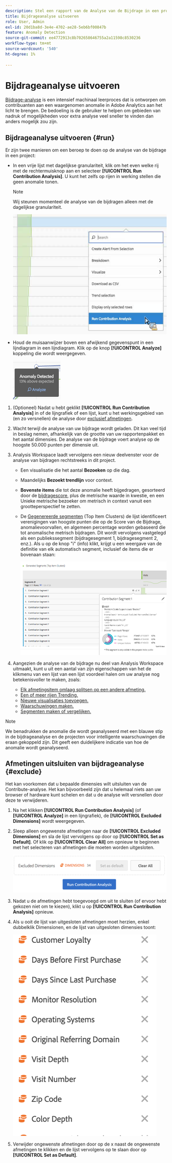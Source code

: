 ```yaml
---
description: Stel een rapport van de Analyse van de Bijdrage in een project van de Werkruimte in werking.
title: Bijdrageanalyse uitvoeren
role: User, Admin
exl-id: 20d1ba8d-3e4e-4702-ae28-5eb6bf00847b
feature: Anomaly Detection
source-git-commit: ee4772913c8b702658646755a2a11598c8530236
workflow-type: tm+mt
source-wordcount: '540'
ht-degree: 1%

---
```


# Bijdrageanalyse uitvoeren

[Bijdrage-analyse](/help/analyze/analysis-workspace/c-anomaly-detection/anomaly-detection.md#contribution-analysis) is een intensief machinaal leerproces dat is ontworpen om contribuanten aan een waargenomen anomalie in Adobe Analytics aan het licht te brengen. De bedoeling is de gebruiker te helpen om gebieden van nadruk of mogelijkheden voor extra analyse veel sneller te vinden dan anders mogelijk zou zijn.

## Bijdrageanalyse uitvoeren {#run}

Er zijn twee manieren om een beroep te doen op de analyse van de bijdrage in een project:

* In een vrije lijst met dagelijkse granulariteit, klik om het even welke rij met de rechtermuisknop aan en selecteer **[!UICONTROL Run Contribution Analysis]**. U kunt het zelfs op rijen in werking stellen die geen anomalie tonen.

  >[!NOTE]
  >
  >Wij steunen momenteel de analyse van de bijdragen alleen met de dagelijkse granulariteit.

  ![](assets/run_ca.png)

* Houd de muisaanwijzer boven een afwijkend gegevenspunt in een lijndiagram in een lijndiagram. Klik op de knop **[!UICONTROL Analyze]** koppeling die wordt weergegeven.

  ![](assets/contribution-analysis.png)

1. (Optioneel) Nadat u hebt geklikt **[!UICONTROL Run Contribution Analysis]** in of de lijngrafiek of een lijst, kunt u het werkingsgebied van (en zo versnellen) de analyse door [exclusief afmetingen](#exclude).

1. Wacht terwijl de analyse van uw bijdrage wordt geladen. Dit kan veel tijd in beslag nemen, afhankelijk van de grootte van uw rapportenpakket en het aantal dimensies. De analyse van de bijdrage voert analyse op de hoogste 50.000 punten per dimensie uit.
1. Analysis Workspace laadt vervolgens een nieuw deelvenster voor de analyse van bijdragen rechtstreeks in dit project.

   * Een visualisatie die het aantal **Bezoeken** op die dag.
   * Maandelijks **Bezoekt trendlijn** voor context.
   * **Bovenste items** die tot deze anomalie heeft bijgedragen, gesorteerd door de [bijdragescore](/help/analyze/analysis-workspace/c-anomaly-detection/anomaly-detection.md#contribution-analysis), plus de metrische waarde in kwestie, en een Unieke metrische bezoeker om metrisch in context vanuit een grootteperspectief te zetten.

   * De [Gegenereerde segmenten](https://experienceleague.adobe.com/docs/analytics/components/segmentation/segmentation-workflow/seg-build.html) (Top Item Clusters) de lijst identificeert verenigingen van hoogste punten die op de Score van de Bijdrage, anomalievoorvallen, en algemeen percentage worden gebaseerd die tot anomalische metrisch bijdragen. Dit wordt vervolgens vastgelegd als een publiekssegment (bijdragesegment 1, bijdragesegment 2, enz.). Als u op de knop &quot;i&quot; (info) klikt, krijgt u een weergave van de definitie van elk automatisch segment, inclusief de items die er bovenaan staan:

     ![](assets/auto_segment.png)

1. Aangezien de analyse van de bijdrage nu deel van Analysis Workspace uitmaakt, kunt u uit een aantal van zijn eigenschappen van het de klikmenu van een lijst van een lijst voordeel halen om uw analyse nog betekenisvoller te maken, zoals:

   * [Elk afmetingsitem omlaag splitsen op een andere afmeting.](/help/analyze/analysis-workspace/components/dimensions/t-breakdown-fa.md)
   * [Een of meer rijen Trending.](/help/analyze/analysis-workspace/home.md#section_34930C967C104C2B9092BA8DCF2BF81A)
   * [Nieuwe visualisaties toevoegen.](/help/analyze/analysis-workspace/visualizations/freeform-analysis-visualizations.md)
   * [Waarschuwingen maken.](/help/components/c-alerts/intellligent-alerts.md)
   * [Segmenten maken of vergelijken.](/help/analyze/analysis-workspace/c-panels/c-segment-comparison/segment-comparison.md)

>[!NOTE]
>
>We benadrukken de anomalie die wordt geanalyseerd met een blauwe stip in de bijdrageanalyse en de projecten voor intelligente waarschuwingen die eraan gekoppeld zijn. Dit geeft een duidelijkere indicatie van hoe de anomalie wordt geanalyseerd.

## Afmetingen uitsluiten van bijdrageanalyse {#exclude}

Het kan voorkomen dat u bepaalde dimensies wilt uitsluiten van de Contribute-analyse. Het kan bijvoorbeeld zijn dat u helemaal niets aan uw browser of hardware kunt schelen en dat u de analyse wilt versnellen door deze te verwijderen.

1. Na het klikken **[!UICONTROL Run Contribution Analysis]** (of **[!UICONTROL Analyze]** in een lijngrafiek), de **[!UICONTROL Excluded Dimensions]** wordt weergegeven.

1. Sleep alleen ongewenste afmetingen naar de **[!UICONTROL Excluded Dimensions]** en sla de lijst vervolgens op door op **[!UICONTROL Set as Default]**. Of klik op **[!UICONTROL Clear All]** om opnieuw te beginnen met het selecteren van afmetingen die moeten worden uitgesloten.

   ![](assets/exclude_dimensions.png)

1. Nadat u de afmetingen hebt toegevoegd om uit te sluiten (of ervoor hebt gekozen niet om te kiezen), klikt u op **[!UICONTROL Run Contribution Analysis]** opnieuw.
1. Als u ooit de lijst van uitgesloten afmetingen moet herzien, enkel dubbelklik Dimensionen, en de lijst van uitgesloten dimensies toont:

   ![](assets/excluded-dimensions.png)

1. Verwijder ongewenste afmetingen door op de x naast de ongewenste afmetingen te klikken en de lijst vervolgens op te slaan door op **[!UICONTROL Set as Default]**.
